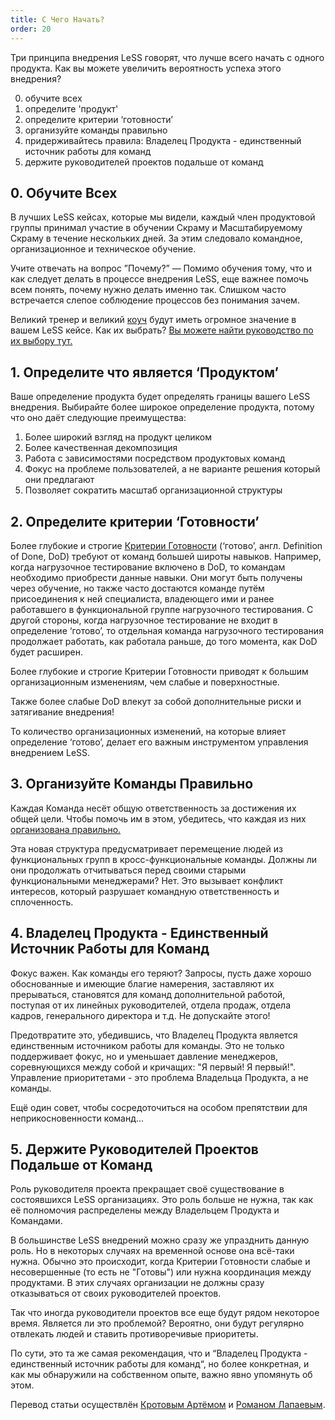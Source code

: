 ```yaml
---
title: C Чего Начать?
order: 20
---
```


Три принципа внедрения LeSS говорят, что лучше всего начать с одного продукта. Как вы можете увеличить вероятность успеха этого внедрения?

0. обучите всех
1. определите 'продукт'
2. определите критерии ‘готовности’
3. организуйте команды правильно
4. придерживайтесь правила: Владелец Продукта - единственный источник работы для команд
5. держите руководителей проектов подальше от команд

## 0. Обучите Всех

В лучших LeSS кейсах, которые мы видели, каждый член продуктовой группы принимал участие в обучении Скраму и Масштабируемому Скраму в течение нескольких дней. За этим следовало командное, организационное и техническое обучение.

Учите отвечать на вопрос ”Почему?” — Помимо обучения тому, что и как следует делать в  процессе внедрения LeSS, еще важнее помочь всем понять, почему нужно делать именно так. Слишком часто встречается слепое соблюдение процессов без понимания зачем.

Великий тренер и великий [коуч](coaching.html) будут иметь огромное значение в вашем LeSS кейсе. Как их выбрать? [Вы можете найти руководство по их выбору тут.](/coaching/guidelines-for-selecting-coach.html)

## 1. Определите что является ‘Продуктом’

Ваше определение продукта будет определять границы вашего LeSS внедрения. Выбирайте более широкое определение продукта, потому что оно даёт следующие преимущества:

1. Более широкий взгляд на продукт целиком
2. Более качественная декомпозиция 
3. Работа с зависимостями посредством продуктовых команд
4. Фокус на проблеме пользователей, а не варианте решения который они предлагают
5. Позволяет сократить масштаб организационной структуры

## 2. Определите критерии ‘Готовности’

Более глубокие и строгие  [Критерии Готовности](../framework/definition-of-done.html) (‘готово’, англ. Definition of Done, DoD) требуют от команд большей широты навыков. Например, когда нагрузочное тестирование включено в DoD, то командам необходимо приобрести данные навыки. Они могут быть получены через обучение, но также часто достаются команде путём присоединения к ней специалиста, владеющего ими и ранее работавшего в функциональной группе нагрузочного тестирования. С другой стороны, когда нагрузочное тестирование не входит в определение ‘готово’, то отдельная команда нагрузочного тестирования продолжает работать, как работала раньше, до того момента, как DoD будет расширен.

Более глубокие и строгие Критерии Готовности приводят к большим организационным изменениям, чем слабые и поверхностные.

Также более слабые DoD влекут за собой дополнительные риски и затягивание внедрения!

То количество организационных изменений, на которые влияет определение ‘готово’, делает его важным инструментом управления внедрением LeSS. 

## 3. Организуйте Команды Правильно

Каждая Команда несёт общую ответственность за достижения их общей цели. Чтобы помочь им в этом, убедитесь, что каждая из них [организована правильно.](../structure/teams.html)

Эта новая структура предусматривает перемещение людей из функциональных групп в кросс-функциональные команды. Должны ли они продолжать отчитываться перед своими старыми функциональными менеджерами? Нет. Это вызывает конфликт интересов, который разрушает командную ответственность и сплоченность.


## 4. Владелец Продукта - Единственный Источник Работы для Команд

Фокус важен. Как команды его теряют? Запросы, пусть даже хорошо обоснованные и имеющие благие намерения, заставляют их прерываться, становятся для команд дополнительной работой, поступая от их линейных руководителей, отдела продаж, отдела кадров, генерального директора и т.д. Не допускайте этого!

Предотвратите это, убедившись, что Владелец Продукта является единственным источником работы для команды. Это не только поддерживает фокус, но и уменьшает давление менеджеров, соревнующихся между собой и кричащих: "Я первый! Я первый!". Управление приоритетами - это проблема Владельца Продукта, а не команды.

Ещё один совет, чтобы сосредоточиться на особом препятствии для неприкосновенности команд...

## 5. Держите Руководителей Проектов Подальше от Команд

Роль руководителя проекта прекращает своё существование в состоявшихся LeSS организациях. Это роль больше не нужна, так как её полномочия распределены между Владельцем Продукта и Командами.

В большинстве LeSS внедрений можно сразу же упразднить данную роль. Но в некоторых случаях на временной основе она всё-таки нужна. Обычно это происходит, когда Критерии Готовности слабые и несовершенные (то есть не "Готовы") или нужна координация между продуктами. В этих случаях организации не должны сразу отказываться от своих руководителей проектов.

Так что иногда руководители проектов все еще будут рядом некоторое время. Является ли это проблемой? Вероятно, они будут регулярно отвлекать людей и ставить противоречивые приоритеты.

По сути, это та же самая рекомендация, что и “Владелец Продукта - единственный источник работы для команд“, но более конкретная, и как мы обнаружили на собственном опыте, важно явно упомянуть об этом.

Перевод статьи осуществлён [Кротовым Артёмом](https://www.facebook.com/artem.v.krotov) и [Романом Лапаевым](https://www.linkedin.com/in/romanlapaev).
